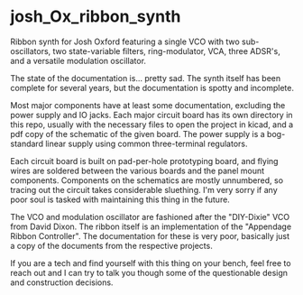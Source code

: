 # josh_Ox_ribbon_synth
Ribbon synth for Josh Oxford featuring a single VCO with two sub-oscillators, two state-variable filters, ring-modulator, VCA, three ADSR's, and a versatile modulation oscillator.

The state of the documentation is... pretty sad. The synth itself has been complete for several years, but the documentation is spotty and incomplete.

Most major components have at least some documentation, excluding the power supply and IO jacks. Each major circuit board has its own directory in this repo, usually with the necessary files to open the project in kicad, and a pdf copy of the schematic of the given board. The power supply is a bog-standard linear supply using common three-terminal regulators.

Each circuit board is built on pad-per-hole prototyping board, and flying wires are soldered between the various boards and the panel mount components. Components on the schematics are mostly unnumbered, so tracing out the circuit takes considerable sluething. I'm very sorry if any poor soul is tasked with maintaining this thing in the future.

The VCO and modulation oscillator are fashioned after the "DIY-Dixie" VCO from David Dixon. The ribbon itself is an implementation of the "Appendage Ribbon Controller". The documentation for these is very poor, basically just a copy of the documents from the respective projects.

If you are a tech and find yourself with this thing on your bench, feel free to reach out and I can try to talk you though some of the questionable design and construction decisions.
